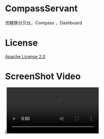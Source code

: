 # CompassServant
仿魅族分贝仪，Compass ，Dashboard

# License
[Apache License 2.0](https://github.com/dyzs/utils/blob/master/LICENSE)

# ScreenShot Video
[![ScreenShot](https://github.com/dyzs/CompassServant/blob/master/video/compass_servant.mp4)
